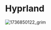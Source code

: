 # Hyprland
![1736850122_grim](https://github.com/user-attachments/assets/217e8162-f4e7-45a9-b204-7a2a108dcf2d)

